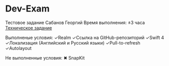 # Dev-Exam
Тестовое задание
Сабанов Георгий
Время выполнения: ±3 часа
[Техническое задание](http://megaplan.l-tech.ru/attach/SdfFileM_Multiupload/Files/85/14/e3963a980d3ddb23decb2de54e4d9942.pdf/Тестовое_задание_на_должность_разработчика_1.3.pdf?share_hash=846E2Df9bf3d9a72e12e)

Выполненые условия:
✓Realm
✓Ссылка на GitHub-репозиторий
✓Swift 4
✓Локализация (Английский и Русский языки)
✓Pull-to-refresh
✓Autolayout

Не выполненные условия:
✖ SnapKit
